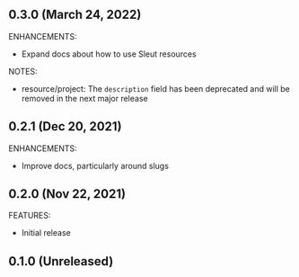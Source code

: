 ## 0.3.0 (March 24, 2022)

ENHANCEMENTS:

- Expand docs about how to use Sleut resources  

NOTES:

- resource/project: The `description` field has been deprecated and will be removed in the next major release

## 0.2.1 (Dec 20, 2021)

ENHANCEMENTS:

- Improve docs, particularly around slugs

## 0.2.0 (Nov 22, 2021)

FEATURES:

- Initial release

## 0.1.0 (Unreleased)
